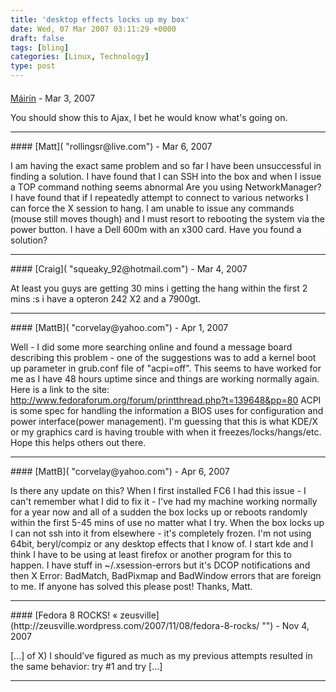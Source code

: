 ```yaml
---
title: 'desktop effects locks up my box'
date: Wed, 07 Mar 2007 03:11:29 +0000
draft: false
tags: [bling]
categories: [Linux, Technology]
type: post
---
```



#### 
[Máirín](http://mihmo.livejournal.com/ "mairin@gmail.com") - <time datetime="2007-03-07 22:05:18">Mar 3, 2007</time>

You should show this to Ajax, I bet he would know what's going on.
<hr />
#### 
[Matt]( "rollingsr@live.com") - <time datetime="2007-03-17 21:57:17">Mar 6, 2007</time>

I am having the exact same problem and so far I have been unsuccessful in finding a solution. I have found that I can SSH into the box and when I issue a TOP command nothing seems abnormal Are you using NetworkManager? I have found that if I repeatedly attempt to connect to various networks I can force the X session to hang. I am unable to issue any commands (mouse still moves though) and I must resort to rebooting the system via the power button. I have a Dell 600m with an x300 card. Have you found a solution?
<hr />
#### 
[Craig]( "squeaky_92@hotmail.com") - <time datetime="2007-03-29 13:02:46">Mar 4, 2007</time>

At least you guys are getting 30 mins i getting the hang within the first 2 mins :s i have a opteron 242 X2 and a 7900gt.
<hr />
#### 
[MattB]( "corvelay@yahoo.com") - <time datetime="2007-04-23 01:48:12">Apr 1, 2007</time>

Well - I did some more searching online and found a message board describing this problem - one of the suggestions was to add a kernel boot up parameter in grub.conf file of "acpi=off". This seems to have worked for me as I have 48 hours uptime since and things are working normally again. Here is a link to the site: http://www.fedoraforum.org/forum/printthread.php?t=139648&pp=80 ACPI is some spec for handling the information a BIOS uses for configuration and power interface(power management). I'm guessing that this is what KDE/X or my graphics card is having trouble with when it freezes/locks/hangs/etc. Hope this helps others out there.
<hr />
#### 
[MattB]( "corvelay@yahoo.com") - <time datetime="2007-04-21 04:29:54">Apr 6, 2007</time>

Is there any update on this? When I first installed FC6 I had this issue - I can't remember what I did to fix it - I've had my machine working normally for a year now and all of a sudden the box locks up or reboots randomly within the first 5-45 mins of use no matter what I try. When the box locks up I can not ssh into it from elsewhere - it's completely frozen. I'm not using 64bit, beryl/compiz or any desktop effects that I know of. I start kde and I think I have to be using at least firefox or another program for this to happen. I have stuff in ~/.xsession-errors but it's DCOP notifications and then X Error: BadMatch, BadPixmap and BadWindow errors that are foreign to me. If anyone has solved this please post! Thanks, Matt.
<hr />
#### 
[Fedora 8 ROCKS! &laquo; zeusville](http://zeusville.wordpress.com/2007/11/08/fedora-8-rocks/ "") - <time datetime="2007-11-08 10:44:57">Nov 4, 2007</time>

\[...\] of X) I should’ve figured as much as my previous attempts resulted in the same behavior: try #1 and try \[...\]
<hr />
